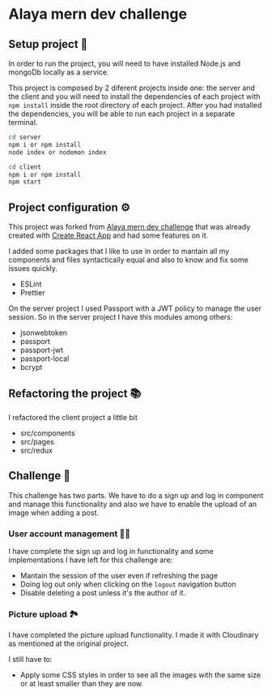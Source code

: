 # Alaya mern dev challenge

## Setup project 🚀

In order to run the project, you will need to have installed Node.js and mongoDb locally as a service.

This project is composed by 2 diferent projects inside one: the server and the client and you will need to install the dependencies of each project with `npm install` inside the root directory of each project. After you had installed the dependencies, you will be able to run each project in a separate terminal.

```sh
cd server
npm i or npm install
node index or nodemon index
```

```sh
cd client
npm i or npm install
npm start
```

## Project configuration ⚙️

This project was forked from [Alaya mern dev challenge](https://github.com/Onigam/mern-stack) that was already created with [Create React App](https://create-react-app.dev/) and had some features on it.

I added some packages that I like to use in order to mantain all my components and files syntactically equal and also to know and fix some issues quickly.

- ESLint
- Prettier

On the server project I used Passport with a JWT policy to manage the user session. So in the server project I have this modules among others:

- jsonwebtoken
- passport
- passport-jwt
- passport-local
- bcrypt

## Refactoring the project 📚

I refactored the client project a little bit

- src/components
- src/pages
- src/redux

## Challenge 🎯

This challenge has two parts. We have to do a sign up and log in component and manage this functionality and also we have to enable the upload of an image when adding a post.

### User account management 👩‍💻

I have complete the sign up and log in functionality and some implementations I have left for this challenge are:

- Mantain the session of the user even if refreshing the page
- Doing log out only when clicking on the `logout` navigation button
- Disable deleting a post unless it's the author of it.

### Picture upload 🏞️

I have completed the picture upload functionality. I made it with Cloudinary as mentioned at the original project.

I still have to:

- Apply some CSS styles in order to see all the images with the same size or at least smaller than they are now.
